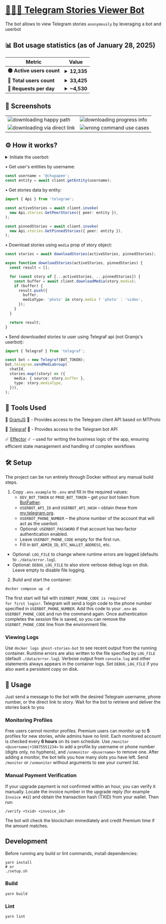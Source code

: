 <h1><a href="https://t.me/tg_stories_downloader_bot">🕵🏼‍♂️ Telegram Stories Viewer Bot</a></h1>

<p>The bot allows to view Telegram stories <code>anonymously</code> by leveraging a bot and userbot</p>

<h2>📊 Bot usage statistics (as of January 28, 2025)</h2>

<table>
    <thead>
        <tr>
            <th>Metric</th>
            <th>Value</th>
        </tr>
    </thead>
    <tbody>
        <tr>
            <td><b>🟢 Active users count</b></td>
            <td><details><summary><b>12,335</b></summary><img src="https://github.com/user-attachments/assets/d72b2af9-b3b7-47b6-883f-49402aa7d167" /></details></td>
        </tr>
        <tr>
            <td><b>👤 Total users count</b></td>
            <td><details><summary><b>33,425</b></summary><img src="https://github.com/user-attachments/assets/bccd8b8d-b190-47e0-af33-3283f3cd9c56" /></details></td>
        </tr>
        <tr>
            <td><b>🔄 Requests per day</b></td>
            <td><details><summary><b>~4,530</b></summary><img src="https://github.com/user-attachments/assets/b135791f-3b11-4f36-a268-2214090cfd8c" /></details></td>
        </tr>
    </tbody>
</table>

<h2>📸 Screenshots</h2>

<table>
  <tr>
    <td><img src="assets/happy-path.png" alt="downloading happy path"></td>
    <td><img src="assets/progress-info.png" alt="downloading progress info"></td>
	</tr>
  <tr>
    <td><img src="assets/direct-link.png" alt="downloading via direct link"></td>
    <td><img src="assets/error.png" alt="wrong command use cases"></td>
  </tr>
</table>

<h2>⚙️ How it works?</h2>

<details>

  <summary>Initiate the userbot:</summary>
  <br/>

```typescript
import { TelegramClient } from 'telegram';
import { StoreSession } from 'telegram/sessions';

async function main() {
  const client = await initClient();
}

async function initClient() {
  const storeSession = new StoreSession('userbot-session');

  const client = new TelegramClient(
    storeSession,
    USERBOT_API_ID,
    USERBOT_API_HASH,
    {
      connectionRetries: 5,
    },
  );

  await client.start({
    phoneNumber: USERBOT_PHONE_NUMBER,
    password: async () => await input.text('Please enter your password: '),
    phoneCode: async () =>
      await input.text('Please enter the code you received: '),
    onError: (err) => console.log('error: ', err),
  });
  console.log('You should now be connected.');
  console.log(client.session.save()); // Save the session to avoid logging in again
  await client.sendMessage('me', { message: 'Hi!' });

  return client;
}
```

</details>

• Get user's entities by username:

```typescript
const username = '@chupapee';
const entity = await client.getEntity(username);
```

• Get stories data by entity:

```typescript
import { Api } from 'telegram';

const activeStories = await client.invoke(
  new Api.stories.GetPeerStories({ peer: entity }),
);

const pinnedStories = await client.invoke(
  new Api.stories.GetPinnedStories({ peer: entity }),
);
```

• Download stories using `media` prop of story object:

```typescript
const stories = await downloadStories(activeStories, pinnedStories);

async function downloadStories(activeStories, pinnedStories) {
  const result = [];

  for (const story of [...activeStories, ...pinnedStories]) {
    const buffer = await client.downloadMedia(story.media);
    if (buffer) {
      result.push({
        buffer,
        mediaType: 'photo' in story.media ? 'photo' : 'video',
      });
    }
  }

  return result;
}
```

• Send downloaded stories to user using Telegraf api (not Gramjs's userbot):

```typescript
import { Telegraf } from 'telegraf';

const bot = new Telegraf(BOT_TOKEN);
bot.telegram.sendMediaGroup(
  chatId,
  stories.map((story) => ({
    media: { source: story.buffer },
    type: story.mediaType,
  })),
);
```

<h2>🧰 Tools Used</h2>

🤖 <a href="https://gram.js.org/">GramJS</a> 🤖 - Provides access to the Telegram client API based on MTProto

👾 <a href="https://telegraf.js.org/">Telegraf</a> 👾 - Provides access to the Telegram bot API

☄️ <a href="https://effector.dev/">Effector</a> ☄️ - used for writing the business logic of the app, ensuring efficient state management and handling of complex workflows

<h2>🛠 Setup</h2>
<p>The project can be run entirely through Docker without any manual build steps.</p>

1. Copy <code>.env.example</code> to <code>.env</code> and fill in the required values:
   - <code>DEV_BOT_TOKEN</code> or <code>PROD_BOT_TOKEN</code> – get your bot token from <a href="https://t.me/BotFather">BotFather</a>.
   - <code>USERBOT_API_ID</code> and <code>USERBOT_API_HASH</code> – obtain these from <a href="https://my.telegram.org">my.telegram.org</a>.
   - <code>USERBOT_PHONE_NUMBER</code> – the phone number of the account that will act as the userbot.
   - Optional: <code>USERBOT_PASSWORD</code> if that account has two‑factor authentication enabled.
   - Leave <code>USERBOT_PHONE_CODE</code> empty for the first run.
   - Fill in <code>BOT_ADMIN_ID</code>, <code>BTC_WALLET_ADDRESS</code>, etc.
  - Optional: <code>LOG_FILE</code> to change where runtime errors are logged (defaults to <code>./data/error.log</code>).
  - Optional: <code>DEBUG_LOG_FILE</code> to also store verbose debug logs on disk. Leave empty to disable file logging.
2. Build and start the container:

```shell
docker compose up -d
```

The first start will fail with <code>USERBOT_PHONE_CODE is required for first login!</code>.
Telegram will send a login code to the phone number specified in <code>USERBOT_PHONE_NUMBER</code>.
Add this code to your <code>.env</code> as <code>USERBOT_PHONE_CODE</code> and run the command again.
Once authentication completes the session file is saved, so you can remove the
<code>USERBOT_PHONE_CODE</code> line from the environment file.

### Viewing Logs

Use <code>docker logs ghost-stories-bot</code> to see recent output from the running container.
Runtime errors are also written to the file specified by <code>LOG_FILE</code> (default <code>./data/error.log</code>).
Verbose output from <code>console.log</code> and other statements always appears in the container logs. Set <code>DEBUG_LOG_FILE</code> if you also want a persistent copy on disk.

<h2>🚀 Usage</h2>
Just send a message to the bot with the desired Telegram username, phone number, or the direct link to story. Wait for the bot to retrieve and deliver the stories back to you

### Monitoring Profiles

Free users cannot monitor profiles. Premium users can monitor up to **5** profiles for new stories, while admins have no limit. Each monitored account is checked every **6 hours** on its own schedule. Use `/monitor <@username|+19875551234>` to add a profile by username or phone number (digits only, no hyphens), and `/unmonitor <@username>` to remove one. After adding a monitor, the bot tells you how many slots you have left. Send `/monitor` or `/unmonitor` without arguments to see your current list.

### Manual Payment Verification

If your upgrade payment is not confirmed within an hour, you can verify it manually. Locate the invoice number in the upgrade reply (for example `Invoice #42`) and obtain the transaction hash (TXID) from your wallet. Then run:

```
/verify <txid> <invoice_id>
```

The bot will check the blockchain immediately and credit Premium time if the amount matches.

## Development

Before running any build or lint commands, install dependencies:

```shell
yarn install
# or
./setup.sh
```

### Build

```shell
yarn build
```

### Lint

```shell
yarn lint
```
